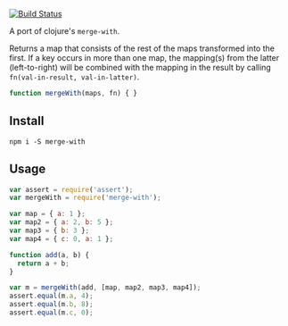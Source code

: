 [![Build Status](https://travis-ci.org/landau/merge-with.svg)](https://travis-ci.org/landau/merge-with)

A port of clojure's `merge-with`.

Returns a map that consists of the rest of the maps transformed into
the first.  If a key occurs in more than one map, the mapping(s)
from the latter (left-to-right) will be combined with the mapping in
the result by calling `fn(val-in-result, val-in-latter)`.

```js
function mergeWith(maps, fn) { }
```

## Install

`npm i -S merge-with`

## Usage

```js
var assert = require('assert');
var mergeWith = require('merge-with');

var map = { a: 1 };
var map2 = { a: 2, b: 5 };
var map3 = { b: 3 };
var map4 = { c: 0, a: 1 };

function add(a, b) {
  return a + b;
}

var m = mergeWith(add, [map, map2, map3, map4]);
assert.equal(m.a, 4);
assert.equal(m.b, 8);
assert.equal(m.c, 0);
```
